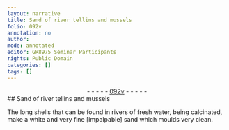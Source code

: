 ```yaml
---
layout: narrative
title: Sand of river tellins and mussels
folio: 092v
annotation: no
author:
mode: annotated
editor: GR8975 Seminar Participants
rights: Public Domain
categories: []
tags: []
---
```


 <div class="folio" align="center">- - - - - <a href="http://gallica.bnf.fr/ark:/12148/btv1b10500001g/f190.image" target="_blank">092v</a> - - - - - </div> 
## Sand of river tellins and mussels

 
 The long shells that can be found in rivers of fresh water, being calcinated, make a white and very fine [impalpable] sand which moulds very clean. 
 